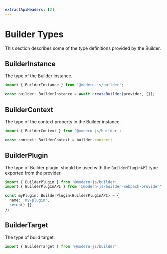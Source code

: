 ```yaml
---
extractApiHeaders: [2]
---
```


# Builder Types

This section describes some of the type definitions provided by the Builder.

## BuilderInstance

The type of the Builder instance.

```ts
import { BuilderInstance } from '@modern-js/builder';

const builder: BuilderInstance = await createBuilder(provider, {});
```

## BuilderContext

The type of the context property in the Builder instance.

```ts
import { BuilderContext } from '@modern-js/builder';

const context: BuilderContext = builder.context;
```

## BuilderPlugin

The type of Builder plugin, should be used with the `BuilderPluginAPI` type exported from the provider.

```ts
import { BuilderPlugin } from '@modern-js/builder';
import { BuilderPluginAPI } from '@modern-js/builder-webpack-provider';

const myPlugin: BuilderPlugin<BuilderPluginAPI> = {
  name: 'my-plugin',
  setup() {},
};
```

## BuilderTarget

The type of build target.

```ts
import { BuilderTarget } from '@modern-js/builder';
```
